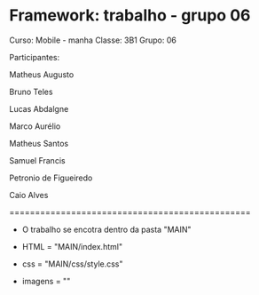 # Framework: trabalho - grupo 06

Curso:  Mobile - manha
Classe: 3B1
Grupo:  06


Participantes:

Matheus Augusto 

Bruno Teles

Lucas Abdalgne

Marco Aurélio

Matheus Santos

Samuel Francis

Petronio de Figueiredo

Caio Alves


===============================================
- O trabalho se encotra dentro da pasta "MAIN"

- HTML = "MAIN/index.html"
- css = "MAIN/css/style.css"
- imagens = ""








